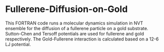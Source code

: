 # Fullerene-Diffusion-on-Gold
This FORTRAN code runs a molecular dynamics simulation in NVT ensemble for the diffusion of a fullerene particle on a gold substrate. Sutton-Chen and Tersoff potentials are used for fullerene and gold respectively. The Gold-Fullerene interaction is calculated based on a 12-6 LJ potential.
